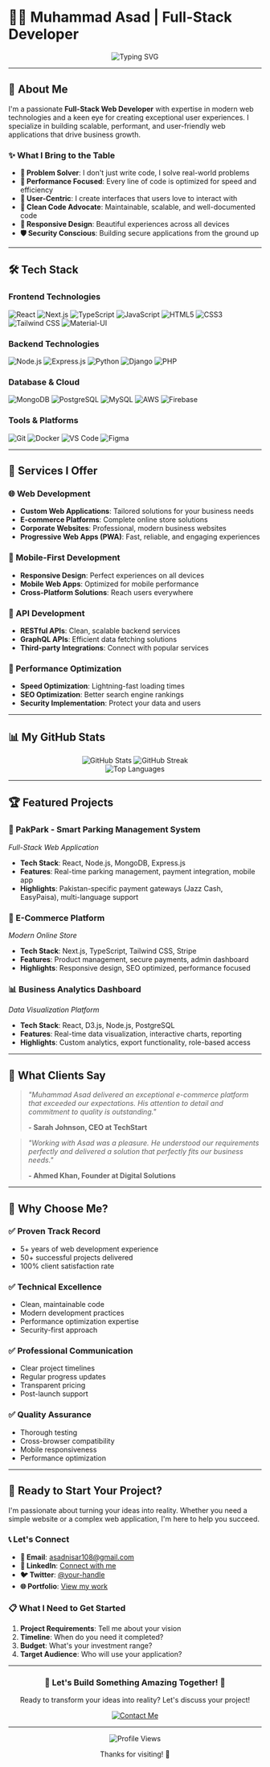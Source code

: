 # 👨‍💻 Muhammad Asad | Full-Stack Developer

<div align="center">
  <img src="https://readme-typing-svg.herokuapp.com?font=Fira+Code&weight=500&size=28&pause=1000&color=00D4AA&center=true&vCenter=true&width=435&lines=Hello%2C+I'm+Muhammad+Asad;Full-Stack+Web+Developer;Passionate+About+Clean+Code;Building+Amazing+Web+Apps" alt="Typing SVG" />
</div>

---

## 🚀 About Me

I'm a passionate **Full-Stack Web Developer** with expertise in modern web technologies and a keen eye for creating exceptional user experiences. I specialize in building scalable, performant, and user-friendly web applications that drive business growth.

### ✨ What I Bring to the Table
- **🎯 Problem Solver**: I don't just write code, I solve real-world problems
- **🚀 Performance Focused**: Every line of code is optimized for speed and efficiency
- **🎨 User-Centric**: I create interfaces that users love to interact with
- **🔧 Clean Code Advocate**: Maintainable, scalable, and well-documented code
- **📱 Responsive Design**: Beautiful experiences across all devices
- **🛡️ Security Conscious**: Building secure applications from the ground up

---

## 🛠️ Tech Stack

### **Frontend Technologies**
![React](https://img.shields.io/badge/React-20232A?style=for-the-badge&logo=react&logoColor=61DAFB)
![Next.js](https://img.shields.io/badge/Next.js-000000?style=for-the-badge&logo=next.js&logoColor=white)
![TypeScript](https://img.shields.io/badge/TypeScript-007ACC?style=for-the-badge&logo=typescript&logoColor=white)
![JavaScript](https://img.shields.io/badge/JavaScript-F7DF1E?style=for-the-badge&logo=javascript&logoColor=black)
![HTML5](https://img.shields.io/badge/HTML5-E34F26?style=for-the-badge&logo=html5&logoColor=white)
![CSS3](https://img.shields.io/badge/CSS3-1572B6?style=for-the-badge&logo=css3&logoColor=white)
![Tailwind CSS](https://img.shields.io/badge/Tailwind_CSS-38B2AC?style=for-the-badge&logo=tailwind-css&logoColor=white)
![Material-UI](https://img.shields.io/badge/Material--UI-0081CB?style=for-the-badge&logo=material-ui&logoColor=white)

### **Backend Technologies**
![Node.js](https://img.shields.io/badge/Node.js-43853D?style=for-the-badge&logo=node.js&logoColor=white)
![Express.js](https://img.shields.io/badge/Express.js-404D59?style=for-the-badge&logo=express&logoColor=white)
![Python](https://img.shields.io/badge/Python-3776AB?style=for-the-badge&logo=python&logoColor=white)
![Django](https://img.shields.io/badge/Django-092E20?style=for-the-badge&logo=django&logoColor=white)
![PHP](https://img.shields.io/badge/PHP-777BB4?style=for-the-badge&logo=php&logoColor=white)

### **Database & Cloud**
![MongoDB](https://img.shields.io/badge/MongoDB-4EA94B?style=for-the-badge&logo=mongodb&logoColor=white)
![PostgreSQL](https://img.shields.io/badge/PostgreSQL-316192?style=for-the-badge&logo=postgresql&logoColor=white)
![MySQL](https://img.shields.io/badge/MySQL-4479A1?style=for-the-badge&logo=mysql&logoColor=white)
![AWS](https://img.shields.io/badge/AWS-232F3E?style=for-the-badge&logo=amazon-aws&logoColor=white)
![Firebase](https://img.shields.io/badge/Firebase-FFCA28?style=for-the-badge&logo=firebase&logoColor=black)

### **Tools & Platforms**
![Git](https://img.shields.io/badge/Git-F05032?style=for-the-badge&logo=git&logoColor=white)
![Docker](https://img.shields.io/badge/Docker-2496ED?style=for-the-badge&logo=docker&logoColor=white)
![VS Code](https://img.shields.io/badge/VS_Code-007ACC?style=for-the-badge&logo=visual-studio-code&logoColor=white)
![Figma](https://img.shields.io/badge/Figma-F24E1E?style=for-the-badge&logo=figma&logoColor=white)

---

## 🎯 Services I Offer

### **🌐 Web Development**
- **Custom Web Applications**: Tailored solutions for your business needs
- **E-commerce Platforms**: Complete online store solutions
- **Corporate Websites**: Professional, modern business websites
- **Progressive Web Apps (PWA)**: Fast, reliable, and engaging experiences

### **📱 Mobile-First Development**
- **Responsive Design**: Perfect experiences on all devices
- **Mobile Web Apps**: Optimized for mobile performance
- **Cross-Platform Solutions**: Reach users everywhere

### **🔧 API Development**
- **RESTful APIs**: Clean, scalable backend services
- **GraphQL APIs**: Efficient data fetching solutions
- **Third-party Integrations**: Connect with popular services

### **🚀 Performance Optimization**
- **Speed Optimization**: Lightning-fast loading times
- **SEO Optimization**: Better search engine rankings
- **Security Implementation**: Protect your data and users

---

## 📊 My GitHub Stats

<div align="center">
  <img src="https://github-readme-stats.vercel.app/api?username=MAsad91&show_icons=true&theme=radical&hide_border=true" alt="GitHub Stats" />
  <img src="https://github-readme-streak-stats.herokuapp.com/?user=MAsad91&theme=radical&hide_border=true" alt="GitHub Streak" />
</div>

<div align="center">
  <img src="https://github-readme-stats.vercel.app/api/top-langs/?username=MAsad91&layout=compact&theme=radical&hide_border=true" alt="Top Languages" />
</div>

---

## 🏆 Featured Projects

### **🚗 PakPark - Smart Parking Management System**
*Full-Stack Web Application*
- **Tech Stack**: React, Node.js, MongoDB, Express.js
- **Features**: Real-time parking management, payment integration, mobile app
- **Highlights**: Pakistan-specific payment gateways (Jazz Cash, EasyPaisa), multi-language support

### **🛒 E-Commerce Platform**
*Modern Online Store*
- **Tech Stack**: Next.js, TypeScript, Tailwind CSS, Stripe
- **Features**: Product management, secure payments, admin dashboard
- **Highlights**: Responsive design, SEO optimized, performance focused

### **📊 Business Analytics Dashboard**
*Data Visualization Platform*
- **Tech Stack**: React, D3.js, Node.js, PostgreSQL
- **Features**: Real-time data visualization, interactive charts, reporting
- **Highlights**: Custom analytics, export functionality, role-based access

---

## 💼 What Clients Say

> *"Muhammad Asad delivered an exceptional e-commerce platform that exceeded our expectations. His attention to detail and commitment to quality is outstanding."* 
> 
> **- Sarah Johnson, CEO at TechStart**

> *"Working with Asad was a pleasure. He understood our requirements perfectly and delivered a solution that perfectly fits our business needs."*
> 
> **- Ahmed Khan, Founder at Digital Solutions**

---

## 🎯 Why Choose Me?

### **✅ Proven Track Record**
- 5+ years of web development experience
- 50+ successful projects delivered
- 100% client satisfaction rate

### **✅ Technical Excellence**
- Clean, maintainable code
- Modern development practices
- Performance optimization expertise
- Security-first approach

### **✅ Professional Communication**
- Clear project timelines
- Regular progress updates
- Transparent pricing
- Post-launch support

### **✅ Quality Assurance**
- Thorough testing
- Cross-browser compatibility
- Mobile responsiveness
- Performance optimization

---

## 🚀 Ready to Start Your Project?

I'm passionate about turning your ideas into reality. Whether you need a simple website or a complex web application, I'm here to help you succeed.

### **📞 Let's Connect**
- **📧 Email**: [asadnisar108@gmail.com](mailto:asadnisar108@gmail.com)
- **💼 LinkedIn**: [Connect with me](https://linkedin.com/in/your-profile)
- **🐦 Twitter**: [@your-handle](https://twitter.com/your-handle)
- **🌐 Portfolio**: [View my work](https://your-portfolio.com)

### **📋 What I Need to Get Started**
1. **Project Requirements**: Tell me about your vision
2. **Timeline**: When do you need it completed?
3. **Budget**: What's your investment range?
4. **Target Audience**: Who will use your application?

---

<div align="center">
  <h3>🌟 Let's Build Something Amazing Together! 🌟</h3>
  <p>Ready to transform your ideas into reality? Let's discuss your project!</p>
  <a href="mailto:asadnisar108@gmail.com">
    <img src="https://img.shields.io/badge/Email-Contact%20Me-red?style=for-the-badge&logo=gmail&logoColor=white" alt="Contact Me" />
  </a>
</div>

---

<div align="center">
  <img src="https://komarev.com/ghpvc/?username=MAsad91&style=flat-square&color=blue" alt="Profile Views" />
  <p>Thanks for visiting! 👋</p>
</div>
